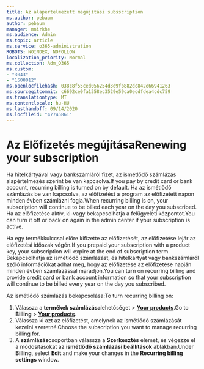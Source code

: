 ```yaml
---
title: Az alapértelmezett megújítási subsscription
ms.author: pebaum
author: pebaum
manager: mnirkhe
ms.audience: Admin
ms.topic: article
ms.service: o365-administration
ROBOTS: NOINDEX, NOFOLLOW
localization_priority: Normal
ms.collection: Adm_O365
ms.custom:
- "3043"
- "1500012"
ms.openlocfilehash: 038c8f55ced056254d3d9fb882dc842e66941263
ms.sourcegitcommit: c6692ce0fa1358ec3529e59ca0ecdfdea4cdc759
ms.translationtype: MT
ms.contentlocale: hu-HU
ms.lasthandoff: 09/14/2020
ms.locfileid: "47745861"
---
```

# <a name="renewing-your-subscription"></a><span data-ttu-id="63b4e-102">Az Előfizetés megújítása</span><span class="sxs-lookup"><span data-stu-id="63b4e-102">Renewing your subscription</span></span>

<span data-ttu-id="63b4e-103">Ha hitelkártyával vagy bankszámláról fizet, az ismétlődő számlázás alapértelmezés szerint be van kapcsolva.</span><span class="sxs-lookup"><span data-stu-id="63b4e-103">If you pay by credit card or bank account, recurring billing is turned on by default.</span></span> <span data-ttu-id="63b4e-104">Ha az ismétlődő számlázás be van kapcsolva, az előfizetést a program az előfizetett napon minden évben számlázni fogja.</span><span class="sxs-lookup"><span data-stu-id="63b4e-104">When recurring billing is on, your subscription will continue to be billed each year on the day you subscribed.</span></span> <span data-ttu-id="63b4e-105">Ha az előfizetése aktív, ki-vagy bekapcsolhatja a felügyeleti központot.</span><span class="sxs-lookup"><span data-stu-id="63b4e-105">You can turn it off or back on again in the admin center if your subscription is active.</span></span>

<span data-ttu-id="63b4e-106">Ha egy termékkulccsal előre kifizette az előfizetését, az előfizetése lejár az előfizetési időszak végén.</span><span class="sxs-lookup"><span data-stu-id="63b4e-106">If you prepaid your subscription with a product key, your subscription will expire at the end of subscription term.</span></span> <span data-ttu-id="63b4e-107">Bekapcsolhatja az ismétlődő számlázást, és hitelkártyát vagy bankszámláról szóló információkat adhat meg, hogy az előfizetése az előfizetése napján minden évben számlázással maradjon.</span><span class="sxs-lookup"><span data-stu-id="63b4e-107">You can turn on recurring billing and provide credit card or bank account information so that your subscription will continue to be billed every year on the day you subscribed.</span></span>

<span data-ttu-id="63b4e-108">Az ismétlődő számlázás bekapcsolása:</span><span class="sxs-lookup"><span data-stu-id="63b4e-108">To turn recurring billing on:</span></span> 

1. <span data-ttu-id="63b4e-109">Válassza a **termékek számlázása**lehetőséget  >  **[Your products](https://go.microsoft.com/fwlink/p/?linkid=842054)**.</span><span class="sxs-lookup"><span data-stu-id="63b4e-109">Go to **Billing** > **[Your products](https://go.microsoft.com/fwlink/p/?linkid=842054)**.</span></span>
2. <span data-ttu-id="63b4e-110">Válassza ki azt az előfizetést, amelynek az ismétlődő számlázását kezelni szeretné.</span><span class="sxs-lookup"><span data-stu-id="63b4e-110">Choose the subscription you want to manage recurring billing for.</span></span>
3. <span data-ttu-id="63b4e-111">A **számlázás**csoportban válassza a **Szerkesztés** elemet, és végezze el a módosításokat az **ismétlődő számlázási beállítások** ablakban.</span><span class="sxs-lookup"><span data-stu-id="63b4e-111">Under **Billing**, select **Edit** and make your changes in the **Recurring billing settings** window.</span></span> 